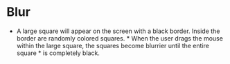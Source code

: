 # Blur
 *  A large square will appear on the screen with a black border. Inside the border are randomly colored squares.   *  When the user drags the mouse within the large square, the squares become blurrier until the entire square  *  is completely black. 
